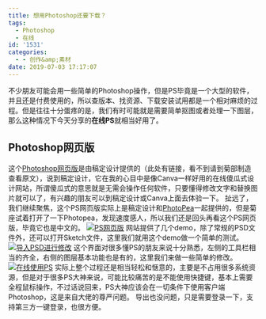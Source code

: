 ```yaml
---
title: 想用Photoshop还要下载？
tags:
  - Photoshop
  - 在线
id: '1531'
categories:
  - - 创作&amp;素材
date: 2019-07-03 17:17:07
---
```


不少朋友可能会用一些简单的Photoshop操作，但是PS毕竟是一个大型的软件，并且还是付费使用的，所以查版本、找资源、下载安装试用都是一个相对麻烦的过程。但是往往十分蛋疼的是，我们有时可能就是需要简单抠图或者处理一下图层，那么这种情况下今天分享的**在线PS**就相当好用了。

## [](af://n28)Photoshop网页版

这个[Photoshop网页版](https://ps.gaoding.com/#/)是由稿定设计提供的（此处有链接，看不到请到菊部制造查看原文），说到稿定设计，它在我的心目中是像Canva一样好用的在线傻瓜式设计网站，所谓傻瓜式的意思就是无需会操作任何软件，只要懂得修改文字和替换图片就可以了，有兴趣的朋友可以到稿定设计或Canva上面去体验一下。 扯远了，我们继续聚焦，这个PS网页版实际上是稿定设计和[PhotoPea](https://www.photopea.com)一起提供的，但是菊座试着打开了一下Photopea，发现速度感人，所以我们还是回头再看这个PS网页版，毕竟它也是中文的。 [![PS网页版](https://s2.ax1x.com/2019/07/03/Ztrroq.png)](https://s2.ax1x.com/2019/07/03/Ztrroq.png) 网站提供了几个demo，除了常规的PSD文件外，还可以打开Sketch文件，这里我们就用这个demo做一个简单的测试。 [![导入PSD进行修改](https://s2.ax1x.com/2019/07/03/Ztr5wR.png)](https://s2.ax1x.com/2019/07/03/Ztr5wR.png) 这个界面对很多懂PS的朋友来说十分熟悉，左侧的工具栏相当的齐全，右侧的图层基本功能也是有的，这里我们来做一些简单的修改。 [![在线使用PS](https://s2.ax1x.com/2019/07/03/ZtrLlD.png)](https://s2.ax1x.com/2019/07/03/ZtrLlD.png) 实际上整个过程还是相当轻松和惬意的，主要是不占用很多系统资源，但是对于很多PS大神来说，可能比较痛苦的是不能使用快捷键，基本上需要全程鼠标操作，不过话说回来，PS大神应该会在一切条件下使用客户端Photoshop，这是来自大佬的尊严问题。 导出也没问题，只是需要登录一下，支持第三方一键登录，也很方便。